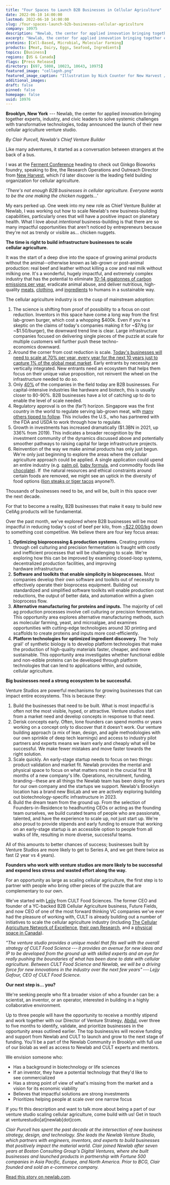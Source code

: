 ```yaml
---
title: "Four Spaces to Launch B2B Businesses in Cellular Agriculture"
date: 2022-06-10 14:00:00
lastmod: 2022-06-10 14:00:00
slug: /four-spaces-launch-b2b-businesses-cellular-agriculture
company: 10975
description: "Newlab, the center for applied innovation bringing together experts, industry, and civic leaders to solve systemic challenges with transformative technologies, today announced the launch of their new cellular agriculture venture studio"
excerpt: "Newlab, the center for applied innovation bringing together experts, industry, and civic leaders to solve systemic challenges with transformative technologies, today announced the launch of their new cellular agriculture venture studio"
proteins: [Cell-Based, Microbial, Molecular Farming]
products: [Meat, Dairy, Eggs, Seafood, Ingredients]
topics: [Business]
regions: [US & Canada]
flags: [Press Release]
directory: [697, 5808, 10023, 10643, 10975]
featured_image: "cellagnh.png"
featured_image_caption: "Illustration by Nick Counter for New Harvest // CC BY-NC-SA 4.0"
additional_images:
draft: false
pinned: false
homepage: false
uuid: 10976
---
```

**Brooklyn, New York** --- Newlab, the center for applied innovation
bringing together experts, industry, and civic leaders to solve systemic
challenges with transformative technologies, today announced the launch
of their new cellular agriculture venture studio.

*By Clair Purcell, Newlab's Chief Venture Builder*

Like many adventures, it started as a conversation between strangers at
the back of a bus.

I was at the [Ferment Conference](https://ginkgoferment.com/) heading to
check out Ginkgo Bioworks foundry, speaking to Bre, the Research
Operations and Outreach Director from [New
Harvest](https://new-harvest.org/), which I'd later discover is the
leading field building organization for cellular agriculture.

*'There's not enough B2B businesses in cellular agriculture. Everyone
wants to be the one making the chicken nuggets...'*

My ears perked up. One week into my new role as Chief Venture Builder at
Newlab, I was working out how to scale Newlab's new business-building
capabilities, particularly ones that will have a positive impact on
planetary health. What I love about *intentional* business-building is
that there are so many impactful opportunities that aren't noticed by
entrepreneurs because they're not as trendy or visible as...
chicken nuggets.

**The time is right to build infrastructure businesses to scale
cellular agriculture.**

It was the start of a deep dive into the space of growing animal
products without the animal--otherwise known as lab-grown or post-animal
production: real beef and leather without killing a cow and real milk
without milking one. It's a wonderful, hugely impactful, and extremely
complex industry that has the potential to eliminate [10-14 gigatonnes
of carbon emissions per year](http://gfi.org/climate), eradicate animal
abuse, and deliver nutritious, high-quality
[meats](https://www.bluenalu.com/),
[clothing](https://recruit.galy.co/), and
[ingredients](https://www.melibio.com/) to humans in a sustainable way.

The cellular agriculture industry is on the cusp of mainstream adoption:

1.  The science is shifting from proof of possibility to a focus on cost
    reduction. Inventors in this space have come a long way from the
    first lab-grown burger, which cost a whopping \$400k. Even if you're
    a skeptic on the claims of today's companies making it for \~\$7/kg
    (or \~\$1.50/burger), the downward trend line is clear. Large
    infrastructure companies focused on delivering single pieces of the
    puzzle at scale for multiple customers will further push these
    techno-economics downward.
2.  Around the corner from cost reduction is scale. [Today's businesses
    will need to scale at 70% per year, every year for the next 10 years
    just to capture 1% of the global meat
    market](https://www.mckinsey.com/industries/agriculture/our-insights/cultivated-meat-out-of-the-lab-into-the-frying-pan).
    Early entrants by necessity are vertically integrated. New entrants
    need an ecosystem that helps them focus on their unique value
    proposition, not reinvent the wheel on the infrastructure needed to
    do so.
3.  Only
    [40%](https://admin-21183.medium.com/state-of-the-industry-8b4f5e2826b4)
    of the companies in the field today are B2B businesses. For
    capital-intensive industries like hardware and biotech, this is
    usually closer to 80-90%. B2B businesses have a lot of catching up
    to do to enable the level of scale needed.
4.  Regulatory approval is on the (far?) horizon. Singapore was the
    first country in the world to regulate serving lab-grown meat, with
    [many others tipped to
    follow](https://gfi.org/blog/cultivated-meat-regulation-2021/). This
    includes the U.S., who has partnered with the FDA and USDA to work
    through how to regulate.
5.  Growth in investments has increased dramatically (\$1.3BN in 2021,
    up 336% from 2019). This indicates a broader recognition by the
    investment community of the dynamics discussed above and potentially
    smoother pathways to raising capital for large
    infrastructure projects.
6.  Reinvention of the way we make animal products has only just begun.
    We're only just beginning to explore the areas where the cellular
    agriculture approach could be applied. A single application could
    upend an entire industry (e.g. [palm oil](https://www.c16bio.com/),
    [baby formula](https://www.biomilq.com/), and commodity foods like
    [chocolate](https://www.cacultured.com/)). If  the natural resources
    and ethical constraints around certain foods are removed, we might
    see an uptick in the diversity of food options ([lion steaks or
    tiger tacos](https://www.primevalfoods.co/revolution) anyone?).

Thousands of businesses need to be, and will be, built in this space
over the next decade.

For that to become a reality, B2B businesses that make it easy to build
new CellAg products will be fundamental.

Over the past month, we've explored where B2B businesses will be most
impactful in reducing today's cost of beef per kilo, from
[\~\$22,000/kg](https://cedelft.eu/publications/tea-of-cultivated-meat/)
down to something cost competitive. We believe there are four key
focus areas:

1.  **Optimizing bioprocessing & production systems.** Creating proteins
    through cell culturing and precision fermentation is fraught with
    costly and inefficient processes that will be challenging to scale.
    We're exploring how this can be improved by examining closed-loop
    systems, decentralized production facilities, and improving
    hardware infrastructure.
2.  **Software and toolkits that enable simplicity in bioprocesses.**
    Most companies develop their own software and toolkits out of
    necessity to effectively operate their bioprocess equipment.
    Building out standardized and simplified software toolkits will
    enable production cost reductions, the output of better data, and
    automation within a given bioprocess flow.
3.  **Alternative manufacturing for proteins and inputs.** The majority
    of cell ag production processes involve cell culturing or precision
    fermentation. This opportunity area explores alternative
    manufacturing methods, such as molecular farming, yeast, and
    microalgae, and examines opportunities with cutting-edge
    technologies around 3D printing and scaffolds to create proteins and
    inputs more cost-efficiently.
4.  **Platform technologies for optimized ingredient discovery.** The
    'holy grail' of synthetic biology is to develop platform
    technologies that make the production of high-quality materials
    faster, cheaper, and more sustainable. This opportunity area
    investigates whether functional edible and non-edible proteins can
    be developed through platform technologies that can lend to
    applications within, and outside, cellular agriculture.

**Big businesses need a strong ecosystem to be successful.**

Venture Studios are powerful mechanisms for growing businesses that can
impact entire ecosystems. This is because they:

1.  Build the businesses that need to be built. What is most impactful
    is often not the most visible, hyped, or attractive. Venture studios
    start from a market need and develop concepts in response to
    that need.
2.  Derisk concepts early. Often, lone founders can spend months or
    years working on a concept only to discover that it doesn't work.
    Our venture building approach (a mix of lean, design, and agile
    methodologies with our own sprinkle of deep tech learnings) and
    access to industry pilot partners and experts means we learn early
    and cheaply what will be successful. We make fewer mistakes and move
    faster towards the right solution.
3.  Scale quickly. An early-stage startup needs to focus on two things:
    product validation and market fit. Newlab provides the mental and
    physical space to focus on what matters most in the crucial first 18
    months of a new company's life. Operations, recruitment, funding,
    branding--these are all things the Newlab team has been doing for
    years for our own company and the startups we support. Newlab's
    Brooklyn location has a brand new BioLab and we are actively
    exploring building out biotechnology-specific infrastructure
    in 2023.
4.  Build the dream team from the ground up. From the selection of
    Founders-in-Residence to headhunting CEOs or acting as the founding
    team ourselves, we build curated teams of people who are passionate,
    talented, and have the experience to scale up, not just start up.
    We're also proud to provide stipends and early funding to ensure
    that working on an early-stage startup is an accessible option to
    people from all walks of life, resulting in more diverse,
    successful teams.

All of this amounts to better chances of success; businesses built by
Venture Studios are more likely to get to Series A, and we get there
twice as fast (2 year vs 4 years). 

**Founders who work with venture studios are more likely to be
successful and expend less stress and wasted effort along the way.**

For an opportunity as large as scaling cellular agriculture, the first
step is to partner with people who bring other pieces of the puzzle that
are complementary to our own.

We've started with [Lejjy](https://ca.linkedin.com/in/lejjygafour) from
CULT Food Sciences. The former CEO and founder of a YC-backed B2B
Cellular Agriculture business, Future Fields, and now CEO of one of the
most forward thinking VC companies we've ever had the pleasure of
working with, CULT is already building out a number of initiatives to
scale the cellular agriculture industry (including [The Cellular
Agriculture Network of Excellence](http://opencellag.com), [their own
Research](https://www.cultfoodscience.com/cell-x), and a [physical space
in
Canada](https://www.cultfoodscience.com/press-releases/cult-food-science-secures-space-for-the-development-of-an-incubation-studio-in-ontario)).

*"The venture studio provides a unique model that fits well with the
overall strategy of CULT Food Science --- it provides an avenue for new
ideas and IP to be developed from the ground up with skilled experts and
an eye for really pushing the boundaries of what has been done to date
with cellular agriculture. Between CULT Food Science and Newlab, we will
be a driving force for new innovations in the industry over the next few
years" --- Lejjy Gafour, CEO of CULT Food Science.*

**Our next step is... you?**

We're seeking people who fit a broader vision of who a founder can be: a
scientist, an inventor, or an operator, interested in building in a
highly collaborative environment.

Up to three people will have the opportunity to receive a monthly
stipend and work together with our Director of Venture Strategy,
[Abdul](https://www.linkedin.com/in/abdul-khogali/), over three to five
months to identify, validate, and prioritize businesses in the
opportunity areas outlined earlier. The top business/es will receive
funding and support from Newlab and CULT to launch and grow to the next
stage of funding. You'll be a part of the Newlab Community in Brooklyn
with full use of our biolab as well as access to Newlab and CULT experts
and mentors.

We envision someone who:

-   Has a background in biotechnology or life sciences
-   If an inventor, they have a potential technology that they'd like to
    see commercialized
-   Has a strong point of view of what's missing from the market and a
    vision for its economic viability
-   Believes that impactful solutions are strong investments
-   Prioritizes helping people at scale over one narrow focus

If you fit this description and want to talk more about being a part of
our venture studio scaling cellular agriculture, come build with us! Get
in touch at venturestudio\[at\]newlab\[dot\]com.

*Clair Purcell has spent the past decade at the intersection of new
business strategy, design, and technology. She leads the Newlab Venture
Studio, which partners with engineers, inventors, and experts to build
businesses that positively impact the material world. Clair joined
Newlab after seven years at Boston Consulting Group's Digital Ventures,
where she built businesses and launched products in partnership with
Fortune 500 companies in Asia Pacific, Europe, and North America. Prior
to BCG, Clair founded and sold an e-commerce company.*

[Read this story on
newlab.com](https://newlab.com/articles/cellular-agriculture-needs-b2b-businesses/).
